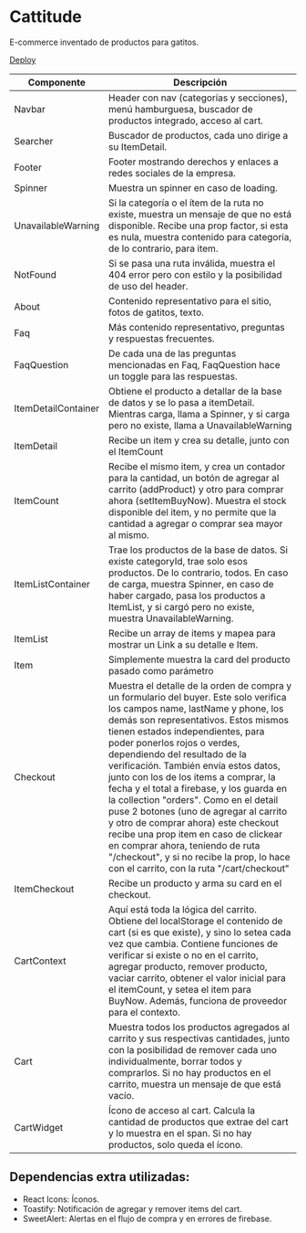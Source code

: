 # Cattitude

E-commerce inventado de productos para gatitos.

[Deploy](https://cattitude.vercel.app)

| Componente          | Descripción |
| ------------------- | ----------- |
| Navbar              | Header con nav (categorías y secciones), menú hamburguesa, buscador de productos integrado, acceso al cart. |
| Searcher            | Buscador de productos, cada uno dirige a su ItemDetail. |
| Footer              | Footer mostrando derechos y enlaces a redes sociales de la empresa. |
| Spinner             | Muestra un spinner en caso de loading. |
| UnavailableWarning  | Si la categoría o el ítem de la ruta no existe, muestra un mensaje de que no está disponible. Recibe una prop factor, si esta es nula, muestra contenido para categoría, de lo contrario, para item. |
| NotFound            | Si se pasa una ruta inválida, muestra el 404 error pero con estilo y la posibilidad de uso del header. |
| About               | Contenido representativo para el sitio, fotos de gatitos, texto. |
| Faq                 | Más contenido representativo, preguntas y respuestas frecuentes. |
| FaqQuestion         | De cada una de las preguntas mencionadas en Faq, FaqQuestion hace un toggle para las respuestas. |
| ItemDetailContainer | Obtiene el producto a detallar de la base de datos y se lo pasa a itemDetail. Mientras carga, llama a Spinner, y si carga pero no existe, llama a UnavailableWarning |
| ItemDetail          | Recibe un item y crea su detalle, junto con el ItemCount |
| ItemCount           | Recibe el mismo item, y crea un contador para la cantidad, un botón de agregar al carrito (addProduct) y otro para comprar ahora (setItemBuyNow). Muestra el stock disponible del item, y no permite que la cantidad a agregar o comprar sea mayor al mismo. |
| ItemListContainer   | Trae los productos de la base de datos. Si existe categoryId, trae solo esos productos. De lo contrario, todos. En caso de carga, muestra Spinner, en caso de haber cargado, pasa los productos a ItemList, y si cargó pero no existe, muestra UnavailableWarning. |
| ItemList            | Recibe un array de items y mapea para mostrar un Link a su detalle e Item. |
| Item                | Simplemente muestra la card del producto pasado como parámetro |
| Checkout            | Muestra el detalle de la orden de compra y un formulario del buyer. Este solo verifica los campos name, lastName y phone, los demás son representativos. Estos mismos tienen estados independientes, para poder ponerlos rojos o verdes, dependiendo del resultado de la verificación. También envía estos datos, junto con los de los items a comprar, la fecha y el total a firebase, y los guarda en la collection "orders". Como en el detail puse 2 botones (uno de agregar al carrito y otro de comprar ahora) este checkout recibe una prop item en caso de clickear en comprar ahora, teniendo de ruta "/checkout", y si no recibe la prop, lo hace con el carrito, con la ruta "/cart/checkout" |
| ItemCheckout        | Recibe un producto y arma su card en el checkout. |
| CartContext         | Aquí está toda la lógica del carrito. Obtiene del localStorage el contenido de cart (si es que existe), y sino lo setea cada vez que cambia. Contiene funciones de verificar si existe o no en el carrito, agregar producto, remover producto, vaciar carrito, obtener el valor inicial para el itemCount, y setea el item para BuyNow. Además, funciona de proveedor para el contexto. |
| Cart                | Muestra todos los productos agregados al carrito y sus respectivas cantidades, junto con la posibilidad de remover cada uno individualmente, borrar todos y comprarlos. Si no hay productos en el carrito, muestra un mensaje de que está vacío. |
| CartWidget          | Ícono de acceso al cart. Calcula la cantidad de productos que extrae del cart y lo muestra en el span. Si no hay productos, solo queda el ícono. |

## Dependencias extra utilizadas: 
- React Icons: Íconos.
- Toastify: Notificación de agregar y remover items del cart.
- SweetAlert: Alertas en el flujo de compra y en errores de firebase.